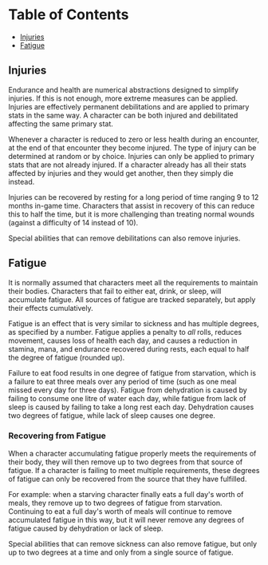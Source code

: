# Table of Contents

* [Injuries](#injuries)
* [Fatigue](#fatigue)

## Injuries

Endurance and health are numerical abstractions designed to simplify injuries. If this is not enough, more extreme measures can be applied. Injuries are effectively permanent debilitations and are applied to primary stats in the same way. A character can be both injured and debilitated affecting the same primary stat.

Whenever a character is reduced to zero or less health during an encounter, at the end of that encounter they become injured. The type of injury can be determined at random or by choice. Injuries can only be applied to primary stats that are not already injured. If a character already has all their stats affected by injuries and they would get another, then they simply die instead.

Injuries can be recovered by resting for a long period of time ranging 9 to 12 months in-game time. Characters that assist in recovery of this can reduce this to half the time, but it is more challenging than treating normal wounds (against a difficulty of 14 instead of 10).

Special abilities that can remove debilitations can also remove injuries.

## Fatigue

It is normally assumed that characters meet all the requirements to maintain their bodies. Characters that fail to either eat, drink, or sleep, will accumulate fatigue. All sources of fatigue are tracked separately, but apply their effects cumulatively.

Fatigue is an effect that is very similar to sickness and has multiple degrees, as specified by a number. Fatigue applies a penalty to *all* rolls, reduces movement, causes loss of health each day, and causes a reduction in stamina, mana, and endurance recovered during rests, each equal to half the degree of fatigue (rounded up).

Failure to eat food results in one degree of fatigue from starvation, which is a failure to eat three meals over any period of time (such as one meal missed every day for three days). Fatigue from dehydration is caused by failing to consume one litre of water each day, while fatigue from lack of sleep is caused by failing to take a long rest each day. Dehydration causes two degrees of fatigue, while lack of sleep causes one degree.

### Recovering from Fatigue

When a character accumulating fatigue properly meets the requirements of their body, they will then remove up to two degrees from that source of fatigue. If a character is failing to meet multiple requirements, these degrees of fatigue can only be recovered from the source that they have fulfilled.

For example: when a starving character finally eats a full day's worth of meals, they remove up to two degrees of fatigue from starvation. Continuing to eat a full day's worth of meals will continue to remove accumulated fatigue in this way, but it will never remove any degrees of fatigue caused by dehydration or lack of sleep.

Special abilities that can remove sickness can also remove fatigue, but only up to two degrees at a time and only from a single source of fatigue.